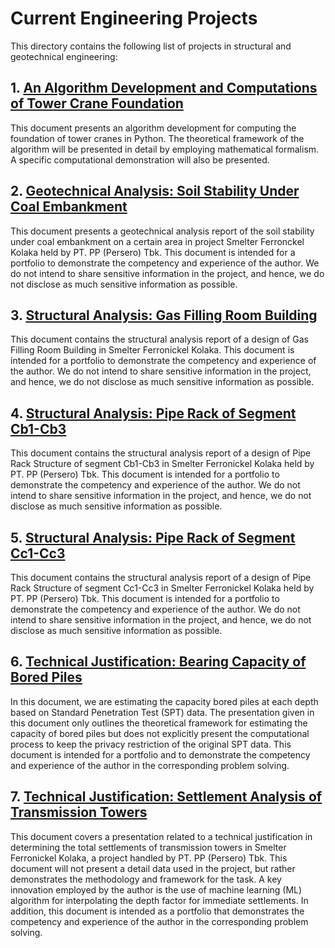 # Current Engineering Projects

This directory contains the following list of projects in structural and geotechnical engineering:

## 1. [An Algorithm Development and Computations of Tower Crane Foundation](/Engineering-Reports/An_Algorithm_Development_and_Computations_of_Tower_Crane_Foundation.pdf)

This document presents an algorithm development for computing the foundation of tower cranes in Python.
The theoretical framework of the algorithm will be presented in detail by employing mathematical formalism. A
specific computational demonstration will also be presented.

## 2. [Geotechnical Analysis: Soil Stability Under Coal Embankment](/Engineering-Reports/Coal_Embankment_Analysis__Portfolio.pdf)

This document presents a geotechnical analysis report of the soil stability under coal embankment on
a certain area in project Smelter Ferronckel Kolaka held by PT. PP (Persero) Tbk. This document is
intended for a portfolio to demonstrate the competency and experience of the author. We do not intend
to share sensitive information in the project, and hence, we do not disclose as much sensitive information
as possible.

## 3. [Structural Analysis: Gas Filling Room Building](/Engineering-Reports/Gas_Filling_Room_Portfolio.pdf)

This document contains the structural analysis report of a design of Gas Filling Room Building in Smelter
Ferronickel Kolaka. This document is intended for a portfolio to demonstrate the competency and experience
of the author. We do not intend to share sensitive information in the project, and hence, we do not disclose as
much sensitive information as possible.

## 4. [Structural Analysis: Pipe Rack of Segment Cb1-Cb3](/Engineering-Reports/Pipe_Rack_Cb_Portfolio.pdf)

This document contains the structural analysis report of a design of Pipe Rack Structure of segment Cb1-Cb3 in
Smelter Ferronickel Kolaka held by PT. PP (Persero) Tbk. This document is intended for a portfolio to demonstrate the
competency and experience of the author. We do not intend to share sensitive information in the project, and hence, we
do not disclose as much sensitive information as possible.

## 5. [Structural Analysis: Pipe Rack of Segment Cc1-Cc3](/Engineering-Reports/Pipe_Rack_Cc_Portfolio.pdf)

This document contains the structural analysis report of a design of Pipe Rack Structure of segment Cc1-Cc3 in
Smelter Ferronickel Kolaka held by PT. PP (Persero) Tbk. This document is intended for a portfolio to demonstrate the
competency and experience of the author. We do not intend to share sensitive information in the project, and hence, we
do not disclose as much sensitive information as possible.

## 6. [Technical Justification: Bearing Capacity of Bored Piles](/Engineering-Reports/Technical_Justification__Bearing_Capacity_of_Bored_Piles.pdf)

In this document, we are estimating the capacity bored piles at each depth based on Standard Penetration Test (SPT) data.
The presentation given in this document only outlines the theoretical framework for estimating the capacity
of bored piles but does not explicitly present the computational process to keep the privacy restriction of
the original SPT data. This document is intended for a portfolio and to demonstrate the competency and
experience of the author in the corresponding problem solving.

## 7. [Technical Justification: Settlement Analysis of Transmission Towers](/Engineering-Reports/Technical_Justification__Settlement_Transmission_Towers.pdf)

This document covers a presentation related to a technical justification in determining the
total settlements of transmission towers in Smelter Ferronickel Kolaka, a project handled by PT.
PP (Persero) Tbk. This document will not present a detail data used in the project, but rather
demonstrates the methodology and framework for the task. A key innovation employed by the
author is the use of machine learning (ML) algorithm for interpolating the depth factor for immediate settlements.
In addition, this document is intended as a portfolio that demonstrates the
competency and experience of the author in the corresponding problem solving.
